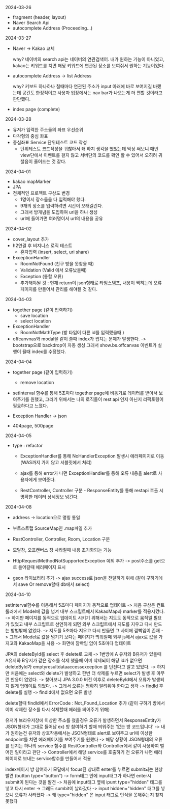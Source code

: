 2024-03-26
- fragment (header, layout)
- Naver Search Api
- autocomplete Address (Proceeding...)

2024-03-27
- Naver -> Kakao 교체

  why? 네이버의 search api는 네이버의 연관검색어. 내가 원하는 기능이 아니었고, kakao는 키워드를 치면 해당 키워드에 연관된 장소를 보여줘서 원하는 기능이었다.
  
- autocomplete Address -> list Address

  why? 키보드 하나하나 칠때마다 연관된 주소가 input 아래에 바로 보여지길 바랬는데 공간도 한정적이고 사용자 입장에서는 nav bar가 나오는게 더 편할 것이라고 판단했다.
  
- index page (complete)

2024-03-28
- 유저가 입력한 주소들의 좌표 우선순위
- 다각형의 중심 좌표
- 중심좌표 Service 단위테스트 코드 작성
  - 단위테스트 코드작성을 귀찮아서 왜 하지 생각을 했었는데 막상 써보니 매번 view단에서 이벤트를 걸지 않고 서버단의 코드를 확인 할 수 있어서 오히려 귀찮음이 줄어드는 것 같다.

2024-04-01
- kakao mapMarker
- JPA
- 전체적인 프로젝트 구상도 변경
   - 1명이서 장소들을 다 입력해야 했다.
   - 9개의 장소를 입력하려면 시간이 오래걸린다.
   - 그래서 방개념을 도입하여 url을 하나 생성
   - url에 들어가면 여러명이서 url의 내용을 공유

2024-04-02
- cover_layout 추가
- h2연결 후 비지니스 로직 테스트
  - 혼자입력 (insert, select, uri share)
- ExceptionHandler
    - RoomNotFound (친구 방을 못찾을 때)
    - Validation (Valid 에서 오류났을때)
    - Exception (통합 오류)
    - 추가해야될 것 : 현재 return이 json형태로 타임스탬프, 내용이 찍히는데 오류페이지를 만들어서 관리를 해야될 것 같다.

 2024-04-03
- together page (같이 입력하기)
   - save location
   - select location
- ExceptionHandler
    - RoomNotMathType (방 타입이 다른 id를 입력했을때 )
- offcanvnas와 modal을 같이 쓸때 index가 겹치는 문제가 발생한다. -> bootstrap으로 backdrop이 자동 생성 그래서 show.bs.offcanvas 이벤트가 실행이 될때 index를 수정했다.

2024-04-04
- together page (같이 입력하기)
   - remove location
- setInterval 함수를 통해 5초마다 together page에 비동기로 데이터를 받아서 보여주기를 원했고,
  그러기 위해서는 나의 로직들이 rest api 인지 아닌지 리팩토링이 필요하다고 느꼈다.

- Exception Handler -> json
- 404page, 500page

2024-04-05

- type : refactor

    - ExceptionHandler를 통해 NoHandlerException 발생시 에러페이지로 이동
(WAS까지 가지 않고 서블릿에서 처리)

    - ajax를 통해 error가 나면 ExceptionHandler를 통해 오류 내용을 alert로 사용자에게 보여준다.

    - RestController, Controller 구분 - ResponseEntity를 통해 restapi 호출 시 명확한 데이터 상세정보 넘긴다.
 
2024-04-08

- address -> location으로 명칭 통일

- 부트스트랩 SourceMap인 .map파일 추가

- RestController, Controller, Room, Location 구분

- 모달창, 오프캔버스 창 사라질때 내용 초기화되는 기능

- HttpRequestMethodNotSupportedException 예외 추가
-> post주소를 get으로 들어갈때 에러페이지 표시

- gson 라이브러리 추가
-> ajax success로 json을 전달하기 위해 (같이 구하기에서 save Or remove할때 db에서 select)

2024-04-10

setInterval함수를 이용해서 5초마다 페이지가 동적으로 업데이트 -> 처음 구상은 컨트롤러에서 Model에 값을 넘겨 내부 스크립트에서 KakaoMap과 marker를 적용시켰다.
-> 하지만 페이지를 동적으로 업데이트 시키기 위해서는 지도도 동적으로 움직일 필요가 있었고 내부 스크립트로 선언하게 되면 외부 스크립트에서 지도를 지우고 다시 만드는 방법밖에 없었다.
-> 지도를 5초마다 지우고 다시 만들면 그 사이에 깜빡임이 존재 -> 그래서 Model로 값을 넘기기 보다는 페이지가 띄워질때 외부 js에서  ajax로 값을 가지고와 KakaoMap을 사용
-> 화면에 깜빡임 없이 5초마다 업데이트

JPA의 deleteById를 select 후 delete로 교체 -> 1번방에 A 유저와 B유저가 있을때 A유저와 B유저가 같은 장소를 삭제 했을때 이미 삭제되어 해당 id가 없으면 deleteById가 emptyresultdataaccessexception 를 던진다고 알고 있었다.
-> 하지만 처음에는 select와 delete가 발생하고 한번 더 삭제를 누르면 select가 발생 후 아무런 반응이 없었다. -> 찾아보니 JPA 3.0.0 버전 이후로 deleteById에서 오류가 발생되지 않게 업데이트 되었다.
-> 그래서 오류는 명확히 알려줘야 한다고 생각 -> findId 후 delete를 실행 -> findId에서 없으면 오류 발생

delete할때 findId에서 ErrorCode : Not_Found_Location 추가 (같이 구하기 방에서 이미 삭제한 장소를 다시 삭제할때 에러를 띄어주기 위해)

유저가 브라우저창에 이상한 주소를 쳤을경우 오류가 발생하면서 ResponseEntity가 JSON형태가 그대로 들어남 ex) 방 참여하기 할때 띄워주는 '없는 방 코드입니다'
-> 내가 원하는건 유저와 상호작용에서는 JSON형태로 alert로 보여주고 url에 이상한 endpoint를 치면 에러페이지를 보여주기를 원했다
-> 해당 상황이 JSON형태의 오류를 던지는 하나의 service 함수를 RestController와 Controller에서 같이 사용하여 벌어진 일이라고 판단
-> Controller에서 해당 service를 호출하기 전 오류가 나면 에러페이지로 보내는 service함수를 만들어서 적용

index페이지 방 참여하기 모달에서 focus된 상태로 enter를 누르면 submit되는 현상 발견 (button type="button") -> form태그 안에 input태그가 하나면 enter시 submit이 된다는 것을 발견
-> 처음에 input태그 옆에 ipunt type="hidden" 태그를 넣고 다시 enter -> 그래도 sumbit이 날라갔다
-> input hidden="hidden" 태그를 넣으니 오류가 사라졌다 -> 왜 type="hidden" 은 input 태그로 인식을 못해주는지 찾지 못했다

